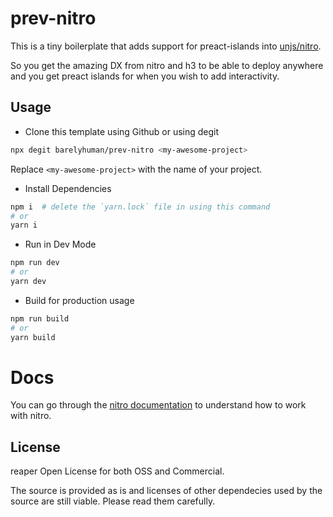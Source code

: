 # prev-nitro

This is a tiny boilerplate that adds support for preact-islands into [unjs/nitro](https://nitro.unjs.io).

So you get the amazing DX from nitro and h3 to be able to deploy anywhere and you get preact islands for when you wish to add interactivity.

## Usage

- Clone this template using Github or using degit

```sh
npx degit barelyhuman/prev-nitro <my-awesome-project>
```

Replace `<my-awesome-project>` with the name of your project.

- Install Dependencies

```sh
npm i  # delete the `yarn.lock` file in using this command
# or
yarn i
```

- Run in Dev Mode

```sh
npm run dev
# or
yarn dev
```

- Build for production usage

```sh
npm run build
# or
yarn build
```

# Docs

You can go through the [nitro documentation](https://nitro.unjs.io) to understand how to work with nitro.

## License

reaper Open License for both OSS and Commercial.

The source is provided as is and licenses of other dependecies used by the source are still viable. Please read them carefully.
